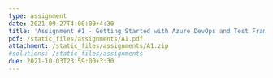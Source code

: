 ```yaml
---
type: assignment
date: 2021-09-27T4:00:00+4:30
title: 'Assignment #1 - Getting Started with Azure DevOps and Test Framework'
pdf: /static_files/assignments/A1.pdf
attachment: /static_files/assignments/A1.zip
#solutions: /static_files/assignments
due: 2021-10-03T23:59:00+3:30
---
```

